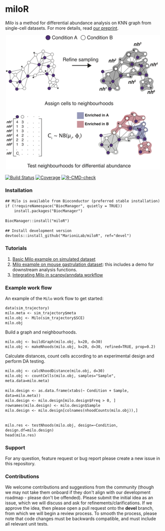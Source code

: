 # miloR
_Milo_ is a method for differential abundance analysis on KNN graph from single-cell datasets. For more details, read [our preprint](https://www.biorxiv.org/content/10.1101/2020.11.23.393769v1). 

<p align="center">
  <img src="docs/milo_schematic.png" width="500">
</p>

[![Build Status](https://travis-ci.com/MarioniLab/miloR.svg?branch=master)](https://travis-ci.com/MarioniLab/miloR)
[![Coverage](https://codecov.io/gh/MarioniLab/miloR/branch/master/graph/badge.svg)](https://codecov.io/gh/MarioniLab/miloR)
[![R-CMD-check](https://github.com/MarioniLab/miloR/actions/workflows/RCMD_check.yml/badge.svg)](https://github.com/MarioniLab/miloR/actions/workflows/RCMD_check.yml)

### Installation

```
## Milo is available from Bioconductor (preferred stable installation)
if (!requireNamespace("BiocManager", quietly = TRUE))
    install.packages("BiocManager")

BiocManager::install("miloR")

## Install development version
devtools::install_github("MarioniLab/miloR", ref="devel") 
```

### Tutorials

1. [Basic Milo example on simulated dataset](https://rawcdn.githack.com/MarioniLab/miloR/3646391023f600bae00efd9d940b888503d7a536/docs/articles/milo_demo.html)
2. [Milo example on mouse gastrulation dataset](https://rawcdn.githack.com/MarioniLab/miloR/7c7f906b94a73e62e36e095ddb3e3567b414144e/vignettes/milo_gastrulation.html#5_Finding_markers_of_DA_populations): this includes a demo for downstream analysis functions.
3. [Integrating Milo in scanpy/anndata workflow](https://github.com/MarioniLab/milo_analysis_2020/blob/main/notebooks/milo_in_python.ipynb)

### Example work flow
An example of the `Milo` work flow to get started:

```{r}
data(sim_trajectory)
milo.meta <- sim_trajectory$meta
milo.obj <- Milo(sim_trajectory$SCE)
milo.obj
```

Build a graph and neighbourhoods.

```{r}
milo.obj <- buildGraph(milo.obj, k=20, d=30)
milo.obj <- makeNhoods(milo.obj, k=20, d=30, refined=TRUE, prop=0.2)
```

Calculate distances, count cells according to an experimental design and perform DA testing.

```{r}
milo.obj <- calcNhoodDistance(milo.obj, d=30)
milo.obj <- countCells(milo.obj, samples="Sample", meta.data=milo.meta)

milo.design <- as.data.frame(xtabs(~ Condition + Sample, data=milo.meta))
milo.design <- milo.design[milo.design$Freq > 0, ]
rownames(milo.design) <- milo.design$Sample
milo.design <- milo.design[colnames(nhoodCounts(milo.obj)),]


milo.res <- testNhoods(milo.obj, design=~Condition, design.df=milo.design)
head(milo.res)
```

### Support

For any question, feature request or bug report please create a new issue in this repository.

### Contributions

We welcome contributions and suggestions from the community (though we may not take them onboard if they don't align with our development roadmap - please 
don't be offended). Please submit the initial idea as an issue, which we will discuss and ask for refinements/clarifications. If we approve the idea, then 
please open a pull request onto the __devel__ branch, from which we will begin a review process. To smooth the process, please note that code changes must be 
backwards compatible, and must include all relevant unit tests.
